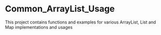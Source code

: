 # Common_ArrayList_Usage

This project contains functions and examples for various ArrayList, List and Map implementations and usages

